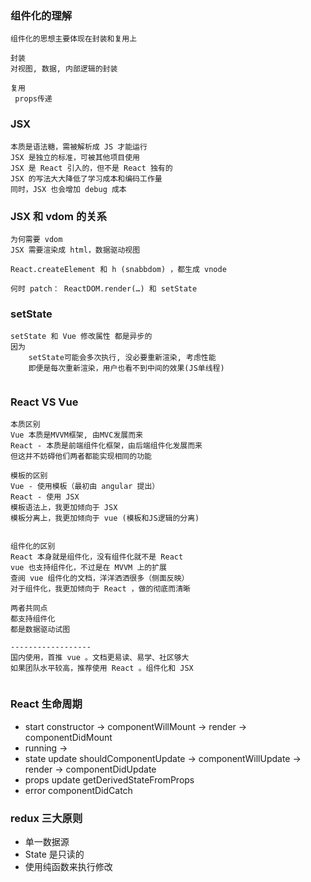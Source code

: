 ### 组件化的理解
```text
组件化的思想主要体现在封装和复用上

封装
对视图, 数据, 内部逻辑的封装 

复用
 props传递
```

### JSX
```text
本质是语法糖，需被解析成 JS 才能运行
JSX 是独立的标准，可被其他项目使用
JSX 是 React 引入的，但不是 React 独有的
JSX 的写法大大降低了学习成本和编码工作量
同时，JSX 也会增加 debug 成本

```

### JSX 和 vdom 的关系
```text
为何需要 vdom
JSX 需要渲染成 html，数据驱动视图

React.createElement 和 h (snabbdom) ，都生成 vnode

何时 patch： ReactDOM.render(…) 和 setState
```

### setState
```text
setState 和 Vue 修改属性 都是异步的
因为
    setState可能会多次执行, 没必要重新渲染, 考虑性能
    即便是每次重新渲染，用户也看不到中间的效果(JS单线程)


```

### React VS Vue
```text
本质区别
Vue 本质是MVVM框架, 由MVC发展而来
React - 本质是前端组件化框架，由后端组件化发展而来
但这并不妨碍他们两者都能实现相同的功能

模板的区别
Vue - 使用模板（最初由 angular 提出）
React - 使用 JSX
模板语法上，我更加倾向于 JSX
模板分离上，我更加倾向于 vue (模板和JS逻辑的分离)


组件化的区别
React 本身就是组件化，没有组件化就不是 React
vue 也支持组件化，不过是在 MVVM 上的扩展
查阅 vue 组件化的文档，洋洋洒洒很多（侧面反映）
对于组件化，我更加倾向于 React ，做的彻底而清晰

两者共同点
都支持组件化
都是数据驱动试图

------------------
国内使用，首推 vue 。文档更易读、易学、社区够大
如果团队水平较高，推荐使用 React 。组件化和 JSX


```

### React 生命周期

* start  constructor -> componentWillMount -> render -> componentDidMount
* running ->
* state update shouldComponentUpdate -> componentWillUpdate -> render -> componentDidUpdate
* props update getDerivedStateFromProps
* error componentDidCatch

### redux 三大原则

* 单一数据源
* State 是只读的
* 使用纯函数来执行修改

